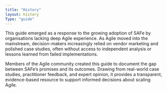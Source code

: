 ```yaml
---
title: "History"
layout: history
Type: "guide"
---
```


This guide emerged as a response to the growing adoption of SAFe by organisations lacking deep Agile experience. As Agile moved into the mainstream, decision-makers increasingly relied on vendor marketing and polished case studies, often without access to independent analysis or lessons learned from failed implementations.

Members of the Agile community created this guide to document the gap between SAFe’s promises and its outcomes. Drawing from real-world case studies, practitioner feedback, and expert opinion, it provides a transparent, evidence-based resource to support informed decisions about scaling Agile.
